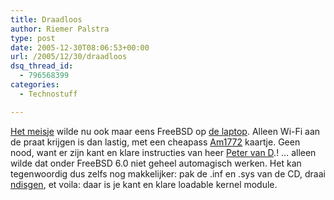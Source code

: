 ```yaml
---
title: Draadloos
author: Riemer Palstra
type: post
date: 2005-12-30T08:06:53+00:00
url: /2005/12/30/draadloos
dsq_thread_id:
  - 796568399
categories:
  - Technostuff

---
```

[Het meisje][1] wilde nu ook maar eens FreeBSD op [de laptop][2]. Alleen Wi-Fi aan de praat krijgen is dan lastig, met een cheapass [Am1772][3] kaartje. Geen nood, want er zijn kant en klare instructies van heer [Peter van D][4].! &#8230; alleen wilde dat onder FreeBSD 6.0 niet geheel automagisch werken. Het kan tegenwoordig dus zelfs nog makkelijker: pak de .inf en .sys van de CD, draai [ndisgen][5], et voila: daar is je kant en klare loadable kernel module.

 [1]: http://www.distels.com/
 [2]: http://www1.us.dell.com/content/products/productdetails.aspx/inspn_2200?c=us&cs=22&l=en&s=dfh
 [3]: http://www.amd.com/us-en/Corporate/VirtualPressRoom/0,,51_104_543~56851,00.html
 [4]: http://blog.dataloss.nl/perma/freebsd-ndis-wrapper
 [5]: http://www.freebsd.org/cgi/man.cgi?query=ndisgen&sektion=8&manpath=FreeBSD+6.0-RELEASE